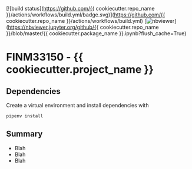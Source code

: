 [![build status](https://github.com/{{ cookiecutter.repo_name }}/actions/workflows/build.yml/badge.svg)](https://github.com/{{ cookiecutter.repo_name }}/actions/workflows/build.yml)
[![nbviewer](https://raw.githubusercontent.com/jupyter/design/master/logos/Badges/nbviewer_badge.svg)](https://nbviewer.jupyter.org/github/{{ cookiecutter.repo_name }}/blob/master/{{ cookiecutter.package_name }}.ipynb?flush_cache=True)

# FINM33150 - {{ cookiecutter.project_name }}

## Dependencies

Create a virtual environment and install dependencies with

    pipenv install

## Summary
* Blah
* Blah
* Blah